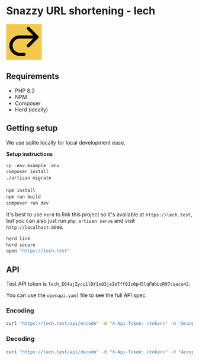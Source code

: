 # Snazzy URL shortening - lech
[![lech-logo](./public/favicon-96x96.png)](https://lech.ing)

## Requirements

- PHP 8.2
- NPM
- Composer
- Herd (ideally)

## Getting setup

We use sqlite locally for local development ease.

**Setup instructions**
```bash
cp .env.example .env
composer install
./artisan migrate

npm install
npm run build
composer run dev
```

It's best to use `herd` to link this project so it's available at `https://lech.test`, but you can also just run `php artisan serve` and visit `http://localhost:8000`.
```bash
herd link
herd secure
open "https://lech.test"
```

## API

Test API token is `lech_E64ujZycu1lDYIeO3jeIeTff0Jz0pH5lqFWbUzR97caaca42`.

You can use the `openapi.yaml` file to see the full API spec.


### Encoding

```bash
curl "https://lech.test/api/encode" -H "X-Api-Token: <token>" -H "Accept: application/json" -H "Content-Type: application/json" -d '{"url": "https://www.google.com"}'
```


### Decoding

```bash
curl "https://lech.test/api/decode" -H "X-Api-Token: <token>" -H "Accept: application/json" -H "Content-Type: application/json" -d '{"url": "https://lech.test/123456"}'
```
